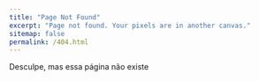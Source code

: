```yaml
---
title: "Page Not Found"
excerpt: "Page not found. Your pixels are in another canvas."
sitemap: false
permalink: /404.html
---
```


Desculpe, mas essa página não existe
